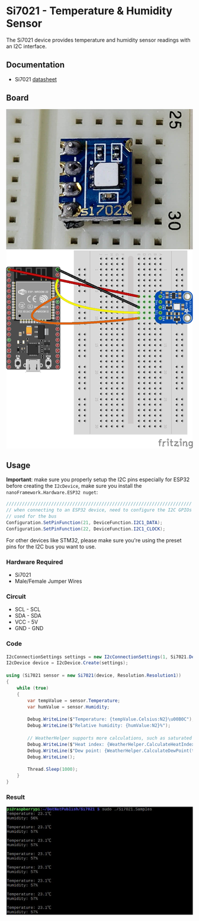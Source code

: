 ﻿# Si7021 - Temperature & Humidity Sensor

The Si7021 device provides temperature and humidity sensor readings with an I2C interface.

## Documentation

- Si7021 [datasheet](https://cdn.sparkfun.com/datasheets/Sensors/Weather/Si7021.pdf)

## Board

![Sensor image](https://raw.githubusercontent.com/nanoframework/nanoFramework.IoT.Device/develop/devices/Si7021/sensor.jpg)
![Si7021 sensor](https://raw.githubusercontent.com/nanoframework/nanoFramework.IoT.Device/develop/devices/Si7021/Si7021_I2c_Read_Temp_Humidity.png)

## Usage

**Important**: make sure you properly setup the I2C pins especially for ESP32 before creating the `I2cDevice`, make sure you install the `nanoFramework.Hardware.ESP32 nuget`:

```csharp
//////////////////////////////////////////////////////////////////////
// when connecting to an ESP32 device, need to configure the I2C GPIOs
// used for the bus
Configuration.SetPinFunction(21, DeviceFunction.I2C1_DATA);
Configuration.SetPinFunction(22, DeviceFunction.I2C1_CLOCK);
```

For other devices like STM32, please make sure you're using the preset pins for the I2C bus you want to use.

### Hardware Required

- Si7021
- Male/Female Jumper Wires

### Circuit

- SCL - SCL
- SDA - SDA
- VCC - 5V
- GND - GND

### Code

```csharp
I2cConnectionSettings settings = new I2cConnectionSettings(1, Si7021.DefaultI2cAddress);
I2cDevice device = I2cDevice.Create(settings);

using (Si7021 sensor = new Si7021(device, Resolution.Resolution1))
{
    while (true)
    {
        var tempValue = sensor.Temperature;
        var humValue = sensor.Humidity;

        Debug.WriteLine($"Temperature: {tempValue.Celsius:N2}\u00B0C");
        Debug.WriteLine($"Relative humidity: {humValue:N2}%");

        // WeatherHelper supports more calculations, such as saturated vapor pressure, actual vapor pressure and absolute humidity.
        Debug.WriteLine($"Heat index: {WeatherHelper.CalculateHeatIndex(tempValue, humValue).Celsius:N2}\u00B0C");
        Debug.WriteLine($"Dew point: {WeatherHelper.CalculateDewPoint(tempValue, humValue).Celsius:N2}\u00B0C");
        Debug.WriteLine();

        Thread.Sleep(1000);
    }
}
```

### Result

![Sample result](https://raw.githubusercontent.com/nanoframework/nanoFramework.IoT.Device/develop/devices/Si7021/RunningResult.jpg)
